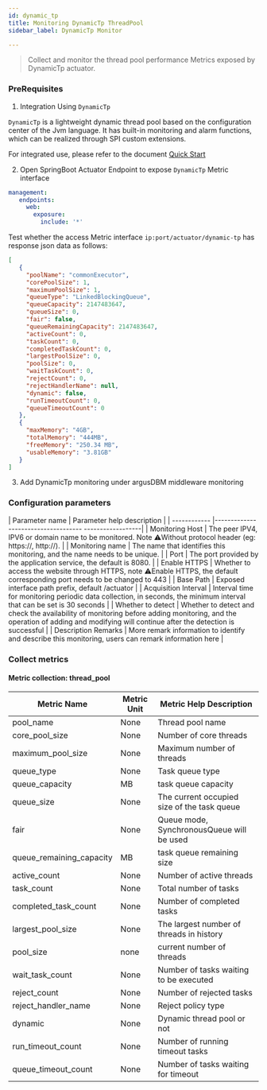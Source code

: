 ```yaml
---
id: dynamic_tp
title: Monitoring DynamicTp ThreadPool      
sidebar_label: DynamicTp Monitor

---
```


> Collect and monitor the thread pool performance Metrics exposed by DynamicTp actuator.

### PreRequisites

1. Integration Using `DynamicTp`

`DynamicTp` is a lightweight dynamic thread pool based on the configuration center of the Jvm language. It has built-in monitoring and alarm functions, which can be realized through SPI custom extensions.

For integrated use, please refer to the document [Quick Start](https://dynamictp.cn/guide/use/quick-start.html)

2. Open SpringBoot Actuator Endpoint to expose `DynamicTp` Metric interface

```yaml
management:
   endpoints:
     web:
       exposure:
         include: '*'
```
Test whether the access Metric interface `ip:port/actuator/dynamic-tp` has response json data as follows:

```json
[
   {
     "poolName": "commonExecutor",
     "corePoolSize": 1,
     "maximumPoolSize": 1,
     "queueType": "LinkedBlockingQueue",
     "queueCapacity": 2147483647,
     "queueSize": 0,
     "fair": false,
     "queueRemainingCapacity": 2147483647,
     "activeCount": 0,
     "taskCount": 0,
     "completedTaskCount": 0,
     "largestPoolSize": 0,
     "poolSize": 0,
     "waitTaskCount": 0,
     "rejectCount": 0,
     "rejectHandlerName": null,
     "dynamic": false,
     "runTimeoutCount": 0,
     "queueTimeoutCount": 0
   },
   {
     "maxMemory": "4GB",
     "totalMemory": "444MB",
     "freeMemory": "250.34 MB",
     "usableMemory": "3.81GB"
   }
]
```

3. Add DynamicTp monitoring under argusDBM middleware monitoring


### Configuration parameters

| Parameter name | Parameter help description |
| ------------ |------------------------------------ ------------------|
| Monitoring Host | The peer IPV4, IPV6 or domain name to be monitored. Note ⚠️Without protocol header (eg: https://, http://). |
| Monitoring name | The name that identifies this monitoring, and the name needs to be unique. |
| Port | The port provided by the application service, the default is 8080. |
| Enable HTTPS | Whether to access the website through HTTPS, note ⚠️Enable HTTPS, the default corresponding port needs to be changed to 443 |
| Base Path | Exposed interface path prefix, default /actuator |
| Acquisition Interval | Interval time for monitoring periodic data collection, in seconds, the minimum interval that can be set is 30 seconds |
| Whether to detect | Whether to detect and check the availability of monitoring before adding monitoring, and the operation of adding and modifying will continue after the detection is successful |
| Description Remarks | More remark information to identify and describe this monitoring, users can remark information here |

### Collect metrics

#### Metric collection: thread_pool

| Metric Name | Metric Unit | Metric Help Description |
|---------|------|------------------------|
| pool_name | None | Thread pool name |
| core_pool_size | None | Number of core threads |
| maximum_pool_size | None | Maximum number of threads |
| queue_type | None | Task queue type |
| queue_capacity | MB | task queue capacity |
| queue_size | None | The current occupied size of the task queue |
| fair | None | Queue mode, SynchronousQueue will be used |
| queue_remaining_capacity | MB | task queue remaining size |
| active_count | None | Number of active threads |
| task_count | None | Total number of tasks |
| completed_task_count | None | Number of completed tasks |
| largest_pool_size | None | The largest number of threads in history |
| pool_size | none | current number of threads |
| wait_task_count | None | Number of tasks waiting to be executed |
| reject_count | None | Number of rejected tasks |
| reject_handler_name | None | Reject policy type |
| dynamic | None | Dynamic thread pool or not |
| run_timeout_count | None | Number of running timeout tasks |
| queue_timeout_count | None | Number of tasks waiting for timeout |
